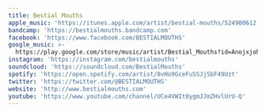 ```yaml
---
title: Bestial Mouths
apple_music: 'https://itunes.apple.com/artist/bestial-mouths/524900612'
bandcamp: 'https://bestialmouths.bandcamp.com'
facebook: 'https://www.facebook.com/BESTIALMOUTHS'
google_music: >-
  https://play.google.com/store/music/artist/Bestial_Mouths?id=Anojxjohiqntdpi3zjiwryoa5jm
instagram: 'https://instagram.com/bestialmouths'
soundcloud: 'https://soundcloud.com/BestialMouths'
spotify: 'https://open.spotify.com/artist/0vHo9GceFuSSJjSbF49Uzt'
twitter: 'https://twitter.com/@BESTIALMOUTHS'
website: 'http://www.bestialmouths.com'
youtube: 'https://www.youtube.com/channel/UCe4VWIt0ygmJJmZHvlUrU-Q'
---
```

